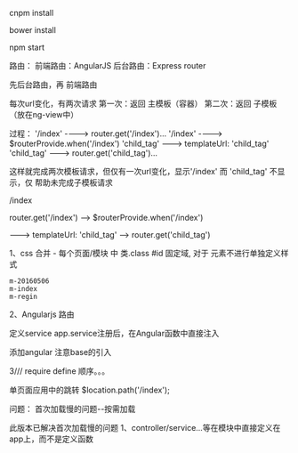 cnpm install

bower install

npm start

路由：
前端路由：AngularJS
后台路由：Express router

先后台路由，再 前端路由


每次url变化，有两次请求
第一次：返回 主模板（容器）
第二次：返回 子模板（放在ng-view中）


过程：
'/index'  ----> router.get('/index')...
'/index'  ----> $routerProvide.when('/index')
'child_tag' ---> templateUrl: 'child_tag'
'child_tag' ---> router.get('child_tag')...

这样就完成两次模板请求，但仅有一次url变化，显示'/index'
而 'child_tag' 不显示，仅 帮助未完成子模板请求


/index

router.get('/index')  --> $routerProvide.when('/index')

---> templateUrl: 'child_tag'  --> router.get('child_tag')


1、css 合并 - 每个页面/模块 中 类.class #id 固定域, 对于 元素不进行单独定义样式

	m-20160506
	m-index
	m-regin
2、Angularjs 路由

定义service
app.service注册后，在Angular函数中直接注入

添加angular 注意base的引入

3///
require define  顺序。。。

单页面应用中的跳转
$location.path('/index');

问题：
首次加载慢的问题--按需加载

此版本已解决首次加载慢的问题
1、controller/service...等在模块中直接定义在app上，而不是定义函数
